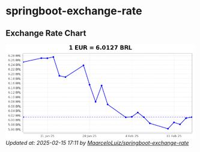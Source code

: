 # springboot-exchange-rate

<!-- EXCHANGE-RATE-START -->
## Exchange Rate Chart

![Exchange Rate Chart](charts/chart.png)*Updated at: 2025-02-15 17:11 by [MaarceloLuiz/springboot-exchange-rate](https://github.com/MaarceloLuiz/springboot-exchange-rate)*


<!-- EXCHANGE-RATE-END -->